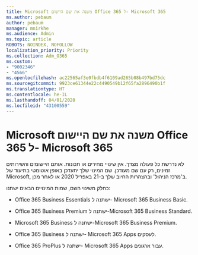 ```yaml
---
title: Microsoft משנה את שם היישום Office 365 ל- Microsoft 365
ms.author: pebaum
author: pebaum
manager: mnirkhe
ms.audience: Admin
ms.topic: article
ROBOTS: NOINDEX, NOFOLLOW
localization_priority: Priority
ms.collection: Adm_O365
ms.custom:
- "9002346"
- "4566"
ms.openlocfilehash: ac22565af3e0fbdb4f6109ad265b08b497bd75dc
ms.sourcegitcommit: 9923ce61344e22c4490549b12f65fa2896490b1f
ms.translationtype: HT
ms.contentlocale: he-IL
ms.lasthandoff: 04/01/2020
ms.locfileid: "43100559"
---
```

# <a name="microsoft-is-renaming-office-365-to-microsoft-365"></a>Microsoft משנה את שם היישום Office 365 ל- Microsoft 365

לא נדרשת כל פעולה מצדך. אין שינויי מחירים או תכונות. אותם היישומים והשירותים זמינים, רק עם שם מעודכן. שם המינוי שלך יתעדכן באופן אוטומטי בתיעוד של Microsoft, ב'מרכז הניהול' ובהצהרות החיוב שלך ב-21 באפריל 2020 או לאחר מכן.

כחלק משינוי השם, שמות המינויים הבאים ישתנו:

- Office 365 Business Essentials ישתנה ל- Microsoft 365 Business Basic.

- Office 365 Business Premium ישתנה ל-Microsoft 365 Business Standard.

- Microsoft 365 Business ישתנה ל-Microsoft 365 Business Premium.

- Office 365 Business ישתנה ל- Microsoft 365 Apps לעסקים.

- Office 365 ProPlus ישתנה ל- Microsoft 365 Apps עבור ארגונים.
